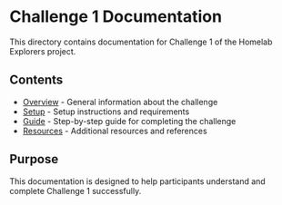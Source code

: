 # Challenge 1 Documentation

This directory contains documentation for Challenge 1 of the Homelab Explorers project.

## Contents

- [Overview](overview.md) - General information about the challenge
- [Setup](setup.md) - Setup instructions and requirements
- [Guide](guide.md) - Step-by-step guide for completing the challenge
- [Resources](resources.md) - Additional resources and references

## Purpose

This documentation is designed to help participants understand and complete Challenge 1 successfully.
